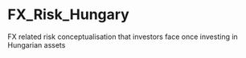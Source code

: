 # FX_Risk_Hungary
FX related risk conceptualisation that investors face once investing in Hungarian assets
